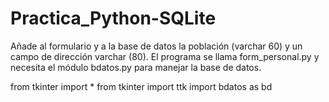 # Practica_Python-SQLite
Añade al formulario y a la base de datos la población (varchar 60) y un campo de dirección varchar (80).
El programa se llama form_personal.py y necesita el módulo bdatos.py para manejar la base de datos.

from tkinter import *
from tkinter import ttk
import bdatos as bd
